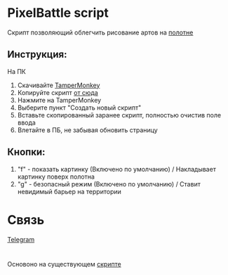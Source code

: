 # PixelBattle script
Скрипт позволяющий облегчить рисование артов на  <a href="https://twitch.tv/place" target="_blank">полотне</a>

## Инструкция:

На ПК

1. Скачивайте <a href="https://chrome.google.com/webstore/detail/tampermonkey/dhdgffkkebhmkfjojejmpbldmpobfkfo?hl=ru" target="_blank">TamperMonkey</a>
2. Копируйте скрипт <a href="https://pastebin.com/BQTn9Tsk" target="_blank">от сюда</a>
3. Нажмите на TamperMonkey
4. Выберите пункт "Создать новый скрипт"
5. Вставьте скопированный заранее скрипт, полностью очистив поле ввода
6. Влетайте в ПБ, не забывая обновить страницу</h4>

## Кнопки:
1. "f" - показать картинку (Включено по умолчанию) / Накладывает картинку поверх полотна
2. "g" - безопасный режим (Включено по умолчанию) / Ставит невидимый барьер на территории

# Связь
[Telegram](https://t.me/cheykovsky) 


# 
Основоно на существующем [скрипте](https://github.com/Oxonomy-pixel/UaPixelBattle)
